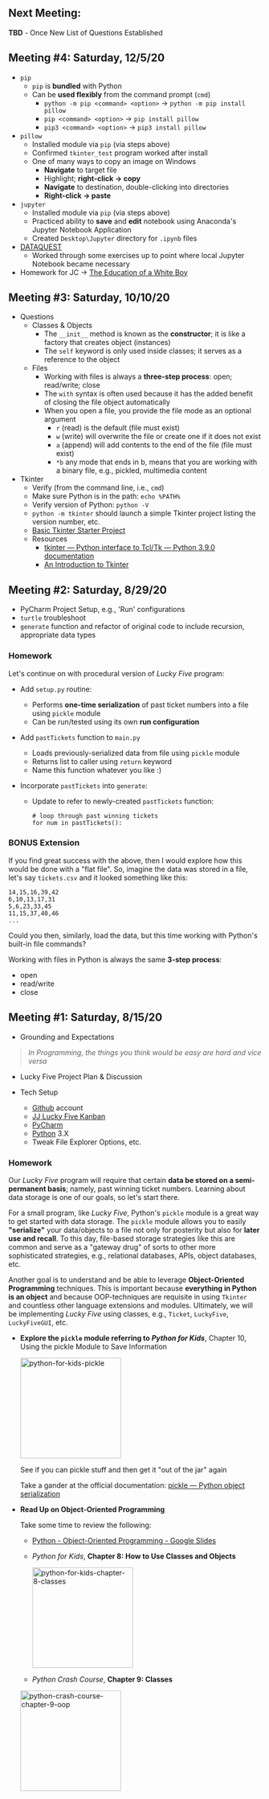 ## Next Meeting:
**TBD** - Once New List of Questions Established

## Meeting #4: Saturday, 12/5/20
* `pip`
     * `pip` is **bundled** with Python
     * Can be **used flexibly** from the command prompt (`cmd`)
         * `python -m pip <command> <option>` → `python -m pip install pillow`
         * `pip <command> <option>` → `pip install pillow`
         * `pip3 <command> <option>` → `pip3 install pillow`
* `pillow`
    * Installed module via `pip` (via steps above)
    * Confirmed `tkinter_test` program worked after install
    * One of many ways to copy an image on Windows
         * **Navigate** to target file
         * Highlight; **right-click → copy**
         * **Navigate** to destination, double-clicking into directories
         * **Right-click → paste**
* `jupyter` 
    * Installed module via `pip` (via steps above)
    * Practiced ability to **save** and **edit** notebook using Anaconda's Jupyter Notebook Application
    * Created `Desktop\Jupyter` directory for `.ipynb` files 
* [DATAQUEST](https://www.dataquest.io/)
    * Worked through some exercises up to point where local Jupyter Notebook became necessary
* Homework for JC → [The Education of a White Boy](https://www.authorjamesfjohnson.com/book-excerpts-blogs)
## Meeting #3: Saturday, 10/10/20
* Questions
     * Classes & Objects
         * The `__init__` method is known as the **constructor**; it is like a factory that creates object (instances)
         * The `self` keyword is only used inside classes; it serves as a reference to the object
     * Files
         * Working with files is always a **three-step process**: open; read/write; close
         * The `with` syntax is often used because it has the added benefit of closing the file object automatically
         * When you open a file, you provide the file mode as an optional argument
             * `r` (read) is the default (file must exist)
             * `w` (write) will overwrite the file or create one if it does not exist
             * `a` (append) will add contents to the end of the file (file must exist)
             * `*b` any mode that ends in b, means that you are working with a binary file, e.g., pickled, multimedia content
* Tkinter 
     * Verify (from the command line, i.e., `cmd`)
     * Make sure Python is in the path: `echo %PATH%`
     * Verify version of Python: `python -V`
     * `python -m tkinter` should launch a simple Tkinter project listing the version number, etc.
     * <a href="https://github.com/babalugats76/TkinterTest/blob/main/main.py" target="_blank">Basic Tkinter Starter Project</a>
     * Resources
         * <a href="https://docs.python.org/3/library/tkinter.html" target="_blank">tkinter — Python interface to Tcl/Tk — Python 3.9.0 documentation</a>
         * <a href="https://effbot.org/tkinterbook" target="_blank">An Introduction to Tkinter</a>

## Meeting #2: Saturday, 8/29/20
* PyCharm Project Setup, e.g., 'Run' configurations
* `turtle` troubleshoot
* `generate` function and refactor of original code to include recursion, appropriate data types

### Homework
Let's continue on with procedural version of *Lucky Five* program:
* Add `setup.py` routine:
    * Performs **one-time serialization** of past ticket numbers into a file using `pickle` module
    * Can be run/tested using its own **run configuration**

* Add `pastTickets` function to `main.py`
    * Loads previously-serialized data from file using `pickle` module
    * Returns list to caller using `return` keyword
    * Name this function whatever you like :)
    
* Incorporate `pastTickets` into `generate`:
    * Update to refer to newly-created `pastTickets` function:
    
      ```
      # loop through past winning tickets
      for num in pastTickets():
      ```
### BONUS Extension
If you find great success with the above, then I would explore how this would be done
with a "flat file". So, imagine the data was stored in a file, let's say `tickets.csv` and it looked something like this:
```
14,15,16,39,42
6,10,13,17,31
5,6,23,33,45
11,15,37,40,46
...
```
Could you then, similarly, load the data, but this time working with Python's built-in file commands?

Working with files in Python is always the same **3-step process**:
* open
* read/write
* close
   
## Meeting #1: Saturday, 8/15/20
* Grounding and Expectations
 > *In Programming, the things you think would be easy are hard and vice versa*

* Lucky Five Project Plan & Discussion

* Tech Setup
    * <a href="https://github.com/" target="_blank">Github</a> account
    * <a href="https://github.com/users/babalugats76/projects/3" target="_blank">JJ Lucky Five Kanban</a>
    * <a href="https://www.jetbrains.com/pycharm/" target="_blank">PyCharm</a>
    * <a href="https://www.python.org/" target="_blank">Python</a> 3.X
    * Tweak File Explorer Options, etc.
    
### Homework
Our *Lucky Five* program will require that certain **data be stored on a semi-permanent basis**; namely, past winning ticket numbers.  Learning about data storage is one of our goals, so let's start there.

For a small program, like *Lucky Five*, Python's `pickle` module is a great way to get started with data storage. The `pickle` module allows you to easily **"serialize"** your data/objects to a file not only for posterity but also for **later use and recall**. To this day, file-based storage strategies like this are common and serve as a "gateway drug" of sorts to other more sophisticated strategies, e.g., relational databases, APIs, object databases, etc.

Another goal is to understand and be able to leverage **Object-Oriented Programming** techniques. This is important because **everything in Python is an object** and because OOP-techniques are requisite in using `Tkinter` and countless other language extensions and modules. Ultimately, we will be implementing *Lucky Five* using classes, e.g., `Ticket`, `LuckyFive`, `LuckyFiveGUI`, etc.

* **Explore the `pickle` module referring to *Python for Kids***, Chapter 10, Using the pickle Module to Save Information
  
  <img width="200" src="https://i.ibb.co/kxZCp1s/python-for-kids-pickle.png" alt="python-for-kids-pickle" border="0">
  
  See if you can pickle stuff and then get it "out of the jar" again
  
  Take a gander at the official documentation: <a href="https://docs.python.org/3/library/pickle.html" target="_blank">pickle — Python object serialization</a>
  
* **Read Up on Object-Oriented Programming**
  
  Take some time to review the following:
  
  * <a href="https://docs.google.com/presentation/d/1a79xrxAzWuJ4ePDszyp5BbC_syHcr9hsVf_mr-6plZU/edit?usp=sharing" target="_blank">Python - Object-Oriented Programming - Google Slides</a>
  
  * *Python for Kids*, **Chapter 8: How to Use Classes and Objects**
    
    <img width="200" src="https://i.ibb.co/QmXf1jL/python-for-kids-chapter-8-classes.png" alt="python-for-kids-chapter-8-classes" border="0">
   
  * *Python Crash Course*, **Chapter 9: Classes**
  
   <img width="200" src="https://i.ibb.co/Y3kh4Ck/python-crash-course-chapter-9-oop.png" alt="python-crash-course-chapter-9-oop" border="0">  
  

